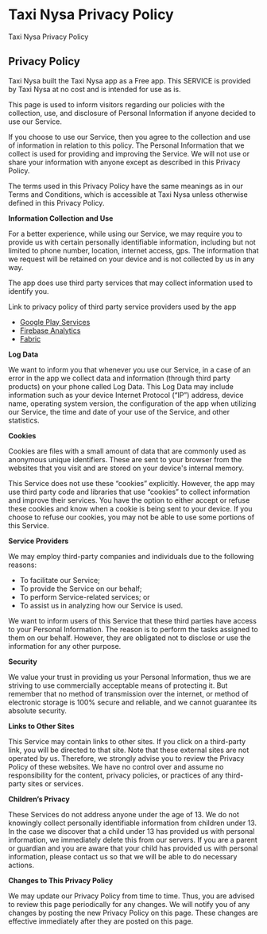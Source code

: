 # Taxi Nysa Privacy Policy
Taxi Nysa Privacy Policy

<!DOCTYPE html>     <html>     <head>       <meta charset='utf-8'>       <meta name='viewport' content='width=device-width'>      </head>     <body>     <h2>Privacy Policy</h2> <p> Taxi Nysa built the Taxi Nysa app as a Free app. This SERVICE is provided by                     Taxi Nysa at no cost and is intended for use as is.                   </p> <p>This page is used to inform visitors regarding our policies with the collection, use, and disclosure                     of Personal Information if anyone decided to use our Service.                   </p> <p>If you choose to use our Service, then you agree to the collection and use of information in                     relation to this policy. The Personal Information that we collect is used for providing and improving                     the Service. We will not use or share your information with anyone except as described                     in this Privacy Policy.                   </p> <p>The terms used in this Privacy Policy have the same meanings as in our Terms and Conditions, which is                     accessible at Taxi Nysa unless otherwise defined in this Privacy Policy.                   </p> <p><strong>Information Collection and Use</strong></p> <p>For a better experience, while using our Service, we may require you to provide us with certain                     personally identifiable information, including but not limited to phone number, location, internet access, gps. The information that we request will be retained on your device and is not collected by us in any way.                   </p> <p>The app does use third party services that may collect information used to identify you.</p> <div><p>Link to privacy policy of third party service providers used by the app</p> <ul><li><a href=\"https://www.google.com/policies/privacy/\" target=\"_blank\">Google Play Services</a></li><!----><li><a href=\"https://firebase.google.com/policies/analytics\" target=\"_blank\">Firebase Analytics</a></li><!----><li><a href=\"https://fabric.io/privacy\" target=\"_blank\">Fabric</a></li><!----><!----><!----></ul></div> <p><strong>Log Data</strong></p> <p> We want to inform you that whenever you use our Service, in a case of                     an error in the app we collect data and information (through third party products) on your phone                     called Log Data. This Log Data may include information such as your device Internet Protocol (“IP”) address,                     device name, operating system version, the configuration of the app when utilizing our Service,                     the time and date of your use of the Service, and other statistics.                   </p> <p><strong>Cookies</strong></p> <p>Cookies are files with a small amount of data that are commonly used as anonymous unique identifiers.                     These are sent to your browser from the websites that you visit and are stored on your device's internal                     memory.                   </p> <p>This Service does not use these “cookies” explicitly. However, the app may use third party code and                     libraries that use “cookies” to collect information and improve their services. You have the option to                     either accept or refuse these cookies and know when a cookie is being sent to your device. If you choose                     to refuse our cookies, you may not be able to use some portions of this Service.                   </p> <p><strong>Service Providers</strong></p> <p> We may employ third-party companies and individuals due to the following reasons:</p> <ul><li>To facilitate our Service;</li> <li>To provide the Service on our behalf;</li> <li>To perform Service-related services; or</li> <li>To assist us in analyzing how our Service is used.</li></ul> <p> We want to inform users of this Service that these third parties have access to                     your Personal Information. The reason is to perform the tasks assigned to them on our behalf. However,                     they are obligated not to disclose or use the information for any other purpose.                   </p> <p><strong>Security</strong></p> <p> We value your trust in providing us your Personal Information, thus we are striving                     to use commercially acceptable means of protecting it. But remember that no method of transmission over                     the internet, or method of electronic storage is 100% secure and reliable, and we cannot guarantee                     its absolute security.                   </p> <p><strong>Links to Other Sites</strong></p> <p>This Service may contain links to other sites. If you click on a third-party link, you will be directed                     to that site. Note that these external sites are not operated by us. Therefore, we strongly                     advise you to review the Privacy Policy of these websites. We have no control over                     and assume no responsibility for the content, privacy policies, or practices of any third-party sites                     or services.                   </p> <p><strong>Children’s Privacy</strong></p> <p>These Services do not address anyone under the age of 13. We do not knowingly collect                     personally identifiable information from children under 13. In the case we discover that a child                     under 13 has provided us with personal information, we immediately delete this from                     our servers. If you are a parent or guardian and you are aware that your child has provided us with personal                     information, please contact us so that we will be able to do necessary actions.                   </p> <p><strong>Changes to This Privacy Policy</strong></p> <p> We may update our Privacy Policy from time to time. Thus, you are advised to review                     this page periodically for any changes. We will notify you of any changes by posting                     the new Privacy Policy on this page. These changes are effective immediately after they are posted on                     this page.     </body>     </html>
